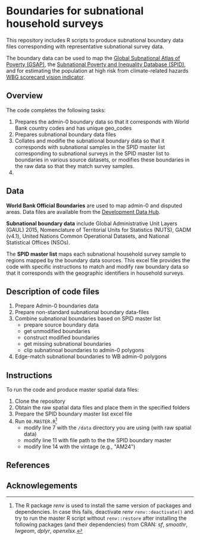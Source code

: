 # Boundaries for subnational household surveys

This repository includes R scripts to produce subnational boundary data files corresponding with representative subnational survey data.

The boundary data can be used to map the [Global Subnational Atlas of Poverty (GSAP)](https://pipmaps.worldbank.org/en/data/datatopics/poverty-portal/poverty-geospatial), the [Subnational Poverty and Inequality Database (SPID)](https://pipmaps.worldbank.org/en/data/datatopics/poverty-portal/poverty-interactivemap), and for estimating the population at high risk from climate-related hazards [WBG scorecard vision indicator](https://scorecard.worldbank.org/en/scorecard/our-vision#planet).

## Overview
The code completes the following tasks:
1. Prepares the admin-0 boundary data so that it corresponds with World Bank country codes and has unique geo_codes
2. Prepares subnational boundary data files
3. Collates and modifie the subnational boundary data so that it corresponds with subnational samples in the SPID master list corresponding to subnational surveys in the SPID master list to boundaries in various source datasets, or modifies these boundaries in the raw data so that they match survey samples.
4. 

## Data

**World Bank Official Boundaries** are used to map admin-0 and disputed areas. Data files are available from the [Development Data Hub](https://datacatalog.worldbank.org/search/dataset/0038272/World-Bank-Official-Boundaries).

**Subnational boundary data** include Global Administrative Unit Layers (GAUL) 2015, Nomenclature of Territorial Units for Statistics (NUTS), GADM (v4.1), United Nations Common Operational Datasets, and National Statistical Offices (NSOs).

The **SPID master list** maps each subnational household survey sample to regions mapped by the boundary data sources. This excel file provides the code with specific instructions to match and modify raw boundary data so that it corresponds with the geographic identifiers in household surveys.

## Description of code files

1. Prepare Admin-0 boundaries data
2. Prepare non-standard subnational boundary data-files
3. Combine subnational boundaries based on SPID master list
    - prepare source boundary data
    - get unmodified boundaries
    - construct modified boundaries
    - get missing subnational boundaries
    - clip subnatinoal boundaries to admin-0 polygons
4. Edge-match subnational boundaries to WB admin-0 polygons

## Instructions

To run the code and produce master spatial data files:

1. Clone the repository
2. Obtain the raw spatial data files and place them in the specified folders
3. Prepare the SPID boundary master list excel file
3. Run `00.MASTER.R`[^1]
    - modify line 7 with the `/data` directory you are using (with raw spatial data)
    - modify line 11 with file path to the the SPID boundary master
    - modify line 14 with the vintage (e.g., "AM24")
  
[^1]: The R package _renv_ is used to install the same version of packages and dependencies. In case this fails, deactivate _renv_ `renv::deactivate()` and try to run the master R script without `renv::restore` after installing the following packages (and their dependencies) from CRAN: _sf_, _smoothr_, _lwgeom_, _dplyr_, _openxlsx_.

## References

## Acknowlegements
